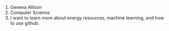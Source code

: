 1. Geneva Allison
2. Computer Science
3. I want to learn more about energy resources, machine learning, and how to use github.
